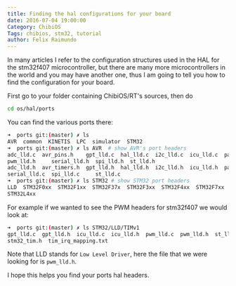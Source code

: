 ```yaml
---
title: Finding the hal configurations for your board
date: 2016-07-04 19:00:00
Category: ChibiOS
Tags: chibios, stm32, tutorial
author: Felix Raimundo
---
```


In many articles I refer to the configuration structures used in the HAL for the stm32f407
microcontroller, but there are many more microcontrollers in the world and you may have another one,
thus I am going to tell you how to find the configuration for your board.

First go to your folder containing ChibiOS/RT's sources, then do
```bash
cd os/hal/ports
```

You can find the various ports there:
```bash
➜  ports git:(master) ✗ ls
AVR  common  KINETIS  LPC  simulator  STM32
➜  ports git:(master) ✗ ls AVR  # show AVR's port headers
adc_lld.c  avr_pins.h    gpt_lld.c  hal_lld.c  i2c_lld.c  icu_lld.c  pal_lld.c  platform.mk
pwm_lld.h     serial_lld.h  spi_lld.h  st_lld.h
adc_lld.h  avr_timers.h  gpt_lld.h  hal_lld.h  i2c_lld.h  icu_lld.h  pal_lld.h  pwm_lld.c
serial_lld.c  spi_lld.c     st_lld.c
➜  ports git:(master) ✗ ls STM32 # show STM32 port headers
LLD  STM32F0xx  STM32F1xx  STM32F37x  STM32F3xx  STM32F4xx  STM32F7xx  STM32L0xx  STM32L1xx
STM32L4xx
```

For example if we wanted to see the PWM headers for stm32f407 we would look at:
```bash
➜  ports git:(master) ✗ ls STM32/LLD/TIMv1 
gpt_lld.c  gpt_lld.h  icu_lld.c  icu_lld.h  pwm_lld.c  pwm_lld.h  st_lld.c  st_lld.h  stm32_tim.c
stm32_tim.h  tim_irq_mapping.txt
```

Note that LLD stands for `Low Level Driver`, here the file that we were looking for is `pwm_lld.h`.

I hope this helps you find your ports hal headers.
